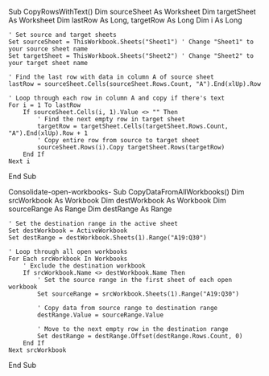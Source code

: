 
Sub CopyRowsWithText()
    Dim sourceSheet As Worksheet
    Dim targetSheet As Worksheet
    Dim lastRow As Long, targetRow As Long
    Dim i As Long

    ' Set source and target sheets
    Set sourceSheet = ThisWorkbook.Sheets("Sheet1") ' Change "Sheet1" to your source sheet name
    Set targetSheet = ThisWorkbook.Sheets("Sheet2") ' Change "Sheet2" to your target sheet name

    ' Find the last row with data in column A of source sheet
    lastRow = sourceSheet.Cells(sourceSheet.Rows.Count, "A").End(xlUp).Row

    ' Loop through each row in column A and copy if there's text
    For i = 1 To lastRow
        If sourceSheet.Cells(i, 1).Value <> "" Then
            ' Find the next empty row in target sheet
            targetRow = targetSheet.Cells(targetSheet.Rows.Count, "A").End(xlUp).Row + 1
            ' Copy entire row from source to target sheet
            sourceSheet.Rows(i).Copy targetSheet.Rows(targetRow)
        End If
    Next i
End Sub




Consolidate-open-workbooks-
Sub CopyDataFromAllWorkbooks()
    Dim srcWorkbook As Workbook
    Dim destWorkbook As Workbook
    Dim sourceRange As Range
    Dim destRange As Range
    
    ' Set the destination range in the active sheet
    Set destWorkbook = ActiveWorkbook
    Set destRange = destWorkbook.Sheets(1).Range("A19:Q30")
    
    ' Loop through all open workbooks
    For Each srcWorkbook In Workbooks
        ' Exclude the destination workbook
        If srcWorkbook.Name <> destWorkbook.Name Then
            ' Set the source range in the first sheet of each open workbook
            Set sourceRange = srcWorkbook.Sheets(1).Range("A19:Q30")
            
            ' Copy data from source range to destination range
            destRange.Value = sourceRange.Value
            
            ' Move to the next empty row in the destination range
            Set destRange = destRange.Offset(destRange.Rows.Count, 0)
        End If
    Next srcWorkbook
End Sub
